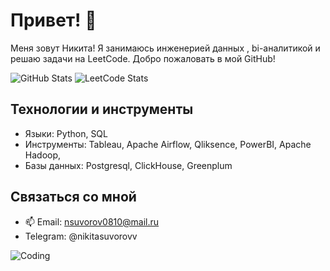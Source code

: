 # Привет! 👋

Меня зовут Никита! Я занимаюсь инженерией данных , bi-аналитикой и решаю задачи на LeetCode. Добро пожаловать в мой GitHub!

![GitHub Stats](https://github-readme-stats.vercel.app/api?username=NikitaSuvorov1&show_icons=true&theme=radical)
![LeetCode Stats](https://img.shields.io/badge/dynamic/json?color=brightgreen&label=LeetCode%20Solved&query=solvedCount&url=https://leetcode-stats-api.herokuapp.com/nikitasuvorov1)

## Технологии и инструменты

-  Языки: Python, SQL
-  Инструменты: Tableau, Apache Airflow, Qliksence, PowerBI, Apache Hadoop,
-  Базы данных: Postgresql, ClickHouse, Greenplum



## Связаться со мной

- 📫 Email: <nsuvorov0810@mail.ru>
- Telegram: @nikitasuvorovv

![Coding](https://media.giphy.com/media/LmNwrBhejkK9EFP504/giphy.gif)
